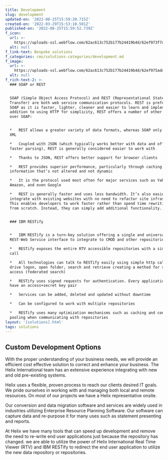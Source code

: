 ```yaml
---
title: Development
slug: development
updated-on: '2022-08-25T15:59:20.715Z'
created-on: '2022-03-29T15:53:10.501Z'
published-on: '2022-08-25T15:59:52.739Z'
f_icon:
  url: >-
    https://uploads-ssl.webflow.com/62ac613c752b177b24419b4d/62ef973f7d098c30e96cc65a_development.svg
  alt: null
f_link-text: Bespoke solutions
f_categories: cms/solutions-categories/development.md
f_image:
  url: >-
    https://uploads-ssl.webflow.com/62ac613c752b177b24419b4d/62ef975add39ff73fbfda586_universal-accesibility.jpg
  alt: null
f_rich-text-2: >-
  ### SOAP or REST


  SOAP (Simple Object Access Protocol) and REST (Representational State
  Transfer) are both web service communication protocols. REST is preferred over
  SOAP as it is faster, lighter, cleaner and easier to learn and implement. In
  addition to using HTTP for simplicity, REST offers a number of other benefits
  over SOAP:


  *   REST allows a greater variety of data formats, whereas SOAP only allows
  XML

  *   Coupled with JSON (which typically works better with data and offers
  faster parsing), REST is generally considered easier to work with

  *   Thanks to JSON, REST offers better support for browser clients

  *   REST provides superior performance, particularly through caching for
  information that’s not altered and not dynamic

  *   It is the protocol used most often for major services such as Yahoo, Ebay,
  Amazon, and even Google

  *   REST is generally faster and uses less bandwidth. It’s also easier to
  integrate with existing websites with no need to refactor site infrastructure.
  This enables developers to work faster rather than spend time rewriting a site
  from scratch. Instead, they can simply add additional functionality.


  ### IBM RESTify


  *   IBM RESTify is a turn-key solution offering a single and universal
  REST-Web Service interface to integrate to CMOD and other repositories

  *   RESTify exposes the entire RTV accessible repositories with a simple http
  call

  *   All technologies can talk to RESTify easily using simple http calls that
  drive logon, open folder, search and retrieve creating a method for simple
  access (federated search)

  *   RESTify uses signed requests for authentication. Every application must
  have an access+secret key pair

  *   Services can be added, deleted and updated without downtime

  *   Can be configured to work with multiple repositories

  *   RESTify uses many optimization mechanisms such as caching and connection
  pooling when communicating with repositories
layout: '[solutions].html'
tags: solutions
---
```


Custom Development Options
--------------------------

With the proper understanding of your business needs, we will provide an efficient cost effective solution to correct and enhance your business. The Helix International team has an extensive experience integrating with new and old pre-existing systems.

Helix uses a flexible, proven process to reach our clients desired IT goals. We pride ourselves in working with and managing both local and remote resources. On most of our projects we have a Helix representative onsite.

Our conversion and data migration software and services are widely used in industries utilizing Enterprise Resource Planning Software. Our software can capture data and re-purpose it for many uses such as statement presenting and reports.

At Helix we have many tools that can speed up development and remove the need to re-write end user applications just because the repository has changed. we are able to utilize the power of Helix International Real Time Viewer (RTV) and IBM RESTify to redirect the end user application to utilize the new data repository or repositories.
